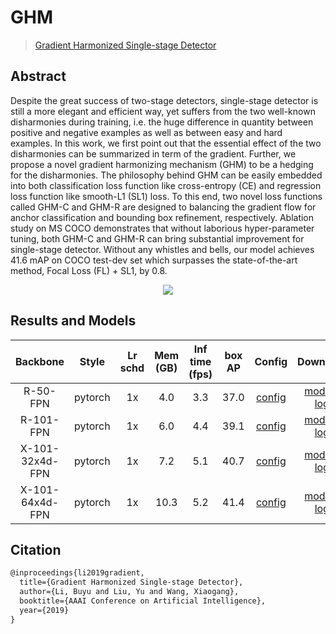 # GHM

> [Gradient Harmonized Single-stage Detector](https://arxiv.org/abs/1811.05181)

<!-- [ALGORITHM] -->

## Abstract

Despite the great success of two-stage detectors, single-stage detector is still a more elegant and efficient way, yet suffers from the two well-known disharmonies during training, i.e. the huge difference in quantity between positive and negative examples as well as between easy and hard examples. In this work, we first point out that the essential effect of the two disharmonies can be summarized in term of the gradient. Further, we propose a novel gradient harmonizing mechanism (GHM) to be a hedging for the disharmonies. The philosophy behind GHM can be easily embedded into both classification loss function like cross-entropy (CE) and regression loss function like smooth-L1 (SL1) loss. To this end, two novel loss functions called GHM-C and GHM-R are designed to balancing the gradient flow for anchor classification and bounding box refinement, respectively. Ablation study on MS COCO demonstrates that without laborious hyper-parameter tuning, both GHM-C and GHM-R can bring substantial improvement for single-stage detector. Without any whistles and bells, our model achieves 41.6 mAP on COCO test-dev set which surpasses the state-of-the-art method, Focal Loss (FL) + SL1, by 0.8.

<div align=center>
<img src="https://user-images.githubusercontent.com/40661020/143889057-0341f32b-1291-4b9a-8444-52ad266ae709.png"/>
</div>

## Results and Models

|    Backbone     |  Style  | Lr schd | Mem (GB) | Inf time (fps) | box AP |                       Config                        |                                                                                                                                                                                Download                                                                                                                                                                                 |
| :-------------: | :-----: | :-----: | :------: | :------------: | :----: | :-------------------------------------------------: | :---------------------------------------------------------------------------------------------------------------------------------------------------------------------------------------------------------------------------------------------------------------------------------------------------------------------------------------------------------------------: |
|    R-50-FPN     | pytorch |   1x    |   4.0    |      3.3       |  37.0  |    [config](./retinanet_r50_fpn_ghm-1x_coco.py)     |               [model](https://pub-ed9ed750ddcc469da251e2d1a2cea382.r2.dev/mmdetection/v2.0/ghm/retinanet_ghm_r50_fpn_1x_coco/retinanet_ghm_r50_fpn_1x_coco_20200130-a437fda3.pth) \| [log](https://pub-ed9ed750ddcc469da251e2d1a2cea382.r2.dev/mmdetection/v2.0/ghm/retinanet_ghm_r50_fpn_1x_coco/retinanet_ghm_r50_fpn_1x_coco_20200130_004213.log.json)               |
|    R-101-FPN    | pytorch |   1x    |   6.0    |      4.4       |  39.1  |    [config](./retinanet_r101_fpn_ghm-1x_coco.py)    |             [model](https://pub-ed9ed750ddcc469da251e2d1a2cea382.r2.dev/mmdetection/v2.0/ghm/retinanet_ghm_r101_fpn_1x_coco/retinanet_ghm_r101_fpn_1x_coco_20200130-c148ee8f.pth) \| [log](https://pub-ed9ed750ddcc469da251e2d1a2cea382.r2.dev/mmdetection/v2.0/ghm/retinanet_ghm_r101_fpn_1x_coco/retinanet_ghm_r101_fpn_1x_coco_20200130_145259.log.json)             |
| X-101-32x4d-FPN | pytorch |   1x    |   7.2    |      5.1       |  40.7  | [config](./retinanet_x101-32x4d_fpn_ghm-1x_coco.py) | [model](https://pub-ed9ed750ddcc469da251e2d1a2cea382.r2.dev/mmdetection/v2.0/ghm/retinanet_ghm_x101_32x4d_fpn_1x_coco/retinanet_ghm_x101_32x4d_fpn_1x_coco_20200131-e4333bd0.pth) \| [log](https://pub-ed9ed750ddcc469da251e2d1a2cea382.r2.dev/mmdetection/v2.0/ghm/retinanet_ghm_x101_32x4d_fpn_1x_coco/retinanet_ghm_x101_32x4d_fpn_1x_coco_20200131_113653.log.json) |
| X-101-64x4d-FPN | pytorch |   1x    |   10.3   |      5.2       |  41.4  | [config](./retinanet_x101-64x4d_fpn_ghm-1x_coco.py) | [model](https://pub-ed9ed750ddcc469da251e2d1a2cea382.r2.dev/mmdetection/v2.0/ghm/retinanet_ghm_x101_64x4d_fpn_1x_coco/retinanet_ghm_x101_64x4d_fpn_1x_coco_20200131-dd381cef.pth) \| [log](https://pub-ed9ed750ddcc469da251e2d1a2cea382.r2.dev/mmdetection/v2.0/ghm/retinanet_ghm_x101_64x4d_fpn_1x_coco/retinanet_ghm_x101_64x4d_fpn_1x_coco_20200131_113723.log.json) |

## Citation

```latex
@inproceedings{li2019gradient,
  title={Gradient Harmonized Single-stage Detector},
  author={Li, Buyu and Liu, Yu and Wang, Xiaogang},
  booktitle={AAAI Conference on Artificial Intelligence},
  year={2019}
}
```
